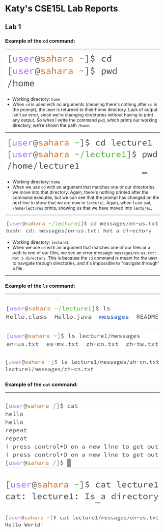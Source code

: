 # Katy's CSE15L Lab Reports
## Lab 1
### Example of the `cd` command: 
---
![cd command with NO arguments](cdnoArg.jpg)
- Working directory: `home`
- When `cd` is used with no arguments (meaning there's nothing after `cd` in the prompt), the user is returned to their home directory. Lack of output isn't an error, since we're changing directories without having to print any output. So when I write the command `pwd`, which prints our working directory, we're shown the path `/home`.

---

![cd command with DIR argument](cdDirArg.jpg)
- Working directory: `home`
- When we use `cd` with an argument that matches one of our directories, we move into that directory. Again, there's nothing printed after the command executes, but we can see that the prompt has changed on the next line to show that we are now in `lecture1`. Again, when I use `pwd`, `/home/lecture1` prints, showing us that we have moved into `lecture1`.
  
---

![cd command with FILE argument](cdFileArg.jpg)
- Working directory: `lecture1`
- When we use `cd` with an argument that matches one of our files or a path to one of our files, we see an error message: `messages/en-us.txt: Not a directory`. This is because the `cd` command is meant for the user to navigate through directories, and it's impossible to "navigate through" a file. 

---
### Example of the `ls` command:
---
![ls command with NO arguments](lsNoArg.jpg)
---
![ls command with DIR argument](lsDirArg.jpg)
---
![ls command with FILE argument](lsFileArg.jpg)
---
### Example of the `cat` command:
---
![cat command with NO arguments](catNoArg.jpg)
---
![cat command with DIR argument](catDirArg.jpg)
---
![cat command with FILE argument](catFileArg.jpg)
---





